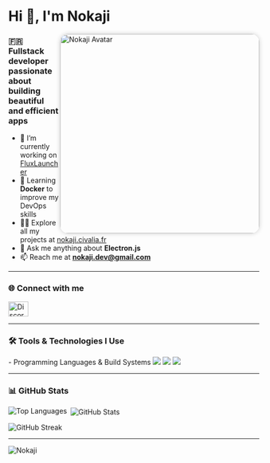<div align="left">
  <h1>Hi 👋, I'm Nokaji</h1>
  <img align="right" src="https://nokaji.civalia.fr/ressources/img/new_nokaji.png" alt="Nokaji Avatar" height="400" style="border-radius: 16px; box-shadow: 0 0 10px rgba(0,0,0,0.2);">

  <h3>🇫🇷 Fullstack developer passionate about building beautiful and efficient apps</h3>

  - 🔭 I’m currently working on [FluxLauncher](https://discord.com/invite/X728dTsDj2)  
  - 🌱 Learning **Docker** to improve my DevOps skills  
  - 👨‍💻 Explore all my projects at [nokaji.civalia.fr](https://nokaji.civalia.fr)  
  - 💬 Ask me anything about **Electron.js**  
  - 📫 Reach me at **nokaji.dev@gmail.com**  
</div>

---

### 🌐 Connect with me

<p align="left">
  <a href="https://discord.com/invite/X728dTsDj2" target="_blank">
    <img src="https://raw.githubusercontent.com/rahuldkjain/github-profile-readme-generator/master/src/images/icons/Social/discord.svg" alt="Discord" height="30" width="40" />
  </a>
</p>

---

### 🛠️ Tools & Technologies I Use

<p align="left">
  - Programming  Languages & Build Systems
    <img src="https://img.shields.io/badge/-00599C?logo=c&style=for-the-badge&logoColor=white" />
    <img src="https://img.shields.io/badge/-00599C?logo=cplusplus&style=for-the-badge&logoColor=white" />
    <img src="https://img.shields.io/badge/typescript-3178C6?logo=typescript&style=for-the-badge&logoColor=white" />
    
</p>

---

### 📊 GitHub Stats

<p>
  <img align="left" src="https://github-readme-stats.vercel.app/api/top-langs?username=nokaji&show_icons=true&locale=en&layout=compact" alt="Top Languages" />
</p>

<p>&nbsp;<img align="center" src="https://github-readme-stats.vercel.app/api?username=nokaji&show_icons=true&locale=en" alt="GitHub Stats" /></p>

<p><img align="center" src="https://github-readme-streak-stats.herokuapp.com/?user=nokaji" alt="GitHub Streak" /></p>

---

![Nokaji](https://count.getloli.com/get/@Nokaji?theme=booru-vp)

